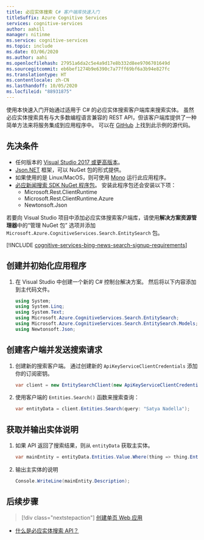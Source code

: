 ```yaml
---
title: 必应实体搜索 C# 客户端库快速入门
titleSuffix: Azure Cognitive Services
services: cognitive-services
author: aahill
manager: nitinme
ms.service: cognitive-services
ms.topic: include
ms.date: 03/06/2020
ms.author: aahi
ms.openlocfilehash: 27951a6da2c5e4a9d17e8b332d8ee9706701649d
ms.sourcegitcommit: eb6bef1274b9e6390c7a77ff69bf6a3b94e827fc
ms.translationtype: HT
ms.contentlocale: zh-CN
ms.lasthandoff: 10/05/2020
ms.locfileid: "88931875"
---
```

使用本快速入门开始通过适用于 C# 的必应实体搜索客户端库来搜索实体。 虽然必应实体搜索具有与大多数编程语言兼容的 REST API，但该客户端库提供了一种简单方法来将服务集成到应用程序中。 可以在 [GitHub](https://github.com/Azure-Samples/cognitive-services-dotnet-sdk-samples/tree/master/BingSearchv7/BingEntitySearch) 上找到此示例的源代码。


## <a name="prerequisites"></a>先决条件

* 任何版本的 [Visual Studio 2017 或更高版本](https://www.visualstudio.com/downloads/)。
* [Json.NET](https://www.newtonsoft.com/json) 框架，可以 NuGet 包的形式提供。
* 如果使用的是 Linux/MacOS，则可使用 [Mono](https://www.mono-project.com/) 运行此应用程序。
* [必应新闻搜索 SDK NuGet 程序包](https://www.nuget.org/packages/Microsoft.Azure.CognitiveServices.Search.EntitySearch/1.2.0)。 安装此程序包还会安装以下项：
    * Microsoft.Rest.ClientRuntime
    * Microsoft.Rest.ClientRuntime.Azure
    * Newtonsoft.Json

若要向 Visual Studio 项目中添加必应实体搜索客户端库，请使用**解决方案资源管理器**中的“管理 NuGet 包”  选项并添加 `Microsoft.Azure.CognitiveServices.Search.EntitySearch` 包。


[!INCLUDE [cognitive-services-bing-news-search-signup-requirements](~/includes/cognitive-services-bing-entity-search-signup-requirements.md)]

## <a name="create-and-initialize-an-application"></a>创建并初始化应用程序

1. 在 Visual Studio 中创建一个新的 C# 控制台解决方案。 然后将以下内容添加到主代码文件。

    ```csharp
    using System;
    using System.Linq;
    using System.Text;
    using Microsoft.Azure.CognitiveServices.Search.EntitySearch;
    using Microsoft.Azure.CognitiveServices.Search.EntitySearch.Models;
    using Newtonsoft.Json;
    ```

## <a name="create-a-client-and-send-a-search-request"></a>创建客户端并发送搜索请求

1. 创建新的搜索客户端。 通过创建新的 `ApiKeyServiceClientCredentials` 添加你的订阅密钥。

    ```csharp
    var client = new EntitySearchClient(new ApiKeyServiceClientCredentials("YOUR-ACCESS-KEY"));
    ```

1. 使用客户端的 `Entities.Search()` 函数来搜索查询：
    
    ```csharp
    var entityData = client.Entities.Search(query: "Satya Nadella");
    ```

## <a name="get-and-print-an-entity-description"></a>获取并输出实体说明

1. 如果 API 返回了搜索结果，则从 `entityData` 获取主实体。

    ```csharp
    var mainEntity = entityData.Entities.Value.Where(thing => thing.EntityPresentationInfo.EntityScenario == EntityScenario.DominantEntity).FirstOrDefault();
    ```

2. 输出主实体的说明 

    ```csharp
    Console.WriteLine(mainEntity.Description);
    ```

## <a name="next-steps"></a>后续步骤

> [!div class="nextstepaction"]
> [创建单页 Web 应用](../../tutorial-bing-entities-search-single-page-app.md)

* [什么是必应实体搜索 API？](../../overview.md )
